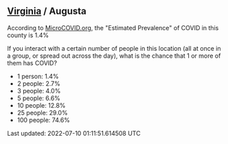 
## [Virginia](/united-states/virginia) / Augusta

According to [MicroCOVID.org](http://microcovid.org),
the "Estimated Prevalence" of COVID in this county is 1.4%

If you interact with a certain number of people in this location
(all at once in a group, or spread out across the day), what is the chance that
1 or more of them has COVID?

- 1 person: 1.4%
- 2 people: 2.7%
- 3 people: 4.0%
- 5 people: 6.6%
- 10 people: 12.8%
- 25 people: 29.0%
- 100 people: 74.6%

Last updated: 2022-07-10 01:11:51.614508 UTC
